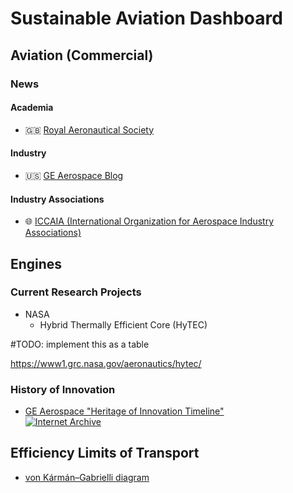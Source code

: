 # Sustainable Aviation Dashboard

## Aviation (Commercial)

### News

#### Academia

- 🇬🇧 [Royal Aeronautical Society](https://www.aerosociety.com/)

#### Industry

- 🇺🇸 [GE Aerospace Blog](https://blog.geaerospace.com/)

#### Industry Associations

- 🌐 [ICCAIA (International Organization for Aerospace Industry Associations)](https://iccaia.org/2023/)

## Engines

### Current Research Projects

- NASA
    - Hybrid Thermally Efficient Core (HyTEC)

#TODO: implement this as a table

https://www1.grc.nasa.gov/aeronautics/hytec/

### History of Innovation

- [GE Aerospace "Heritage of Innovation Timeline"](https://www.geaerospace.com/timeline/) \
[![Internet Archive](https://img.shields.io/badge/Archived-Wayback%20Machine-brown?style=flat&logo=internet-archive)](https://web.archive.org/web/20230429072755/https://www.geaerospace.com/timeline/)

## Efficiency Limits of Transport

- [von Kármán–Gabrielli diagram](https://en.wikipedia.org/wiki/Von_K%C3%A1rm%C3%A1n%E2%80%93Gabrielli_diagram)